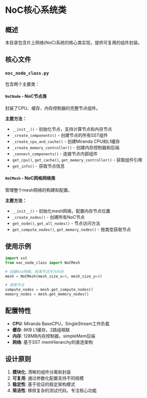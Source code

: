 # NoC核心系统类

## 概述
本目录包含片上网络(NoC)系统的核心类实现，提供可复用的组件封装。

## 核心文件

### `noc_node_class.py`
包含两个主要类：

#### `NoCNode` - NoC节点类
封装了CPU、缓存、内存控制器的完整节点组件。

**主要方法：**
- `__init__()` - 初始化节点，支持计算节点和内存节点
- `_create_components()` - 创建节点的所有SST组件
- `_create_cpu_and_cache()` - 创建Miranda CPU和L1缓存
- `_create_memory_controller()` - 创建内存控制器和后端
- `_connect_components()` - 连接节点内部组件
- `get_cpu()`, `get_cache()`, `get_memory_controller()` - 获取组件引用
- `get_info()` - 获取节点信息

#### `NoCMesh` - NoC网格网络类
管理整个mesh网络的构建和配置。

**主要方法：**
- `__init__()` - 初始化mesh网络，配置内存节点位置
- `_create_nodes()` - 创建所有NoC节点
- `get_node()`, `get_all_nodes()` - 节点访问方法
- `get_compute_nodes()`, `get_memory_nodes()` - 按类型获取节点

## 使用示例

```python
import sst
from noc_node_class import NoCMesh

# 创建4x4网格，角落节点作为内存
mesh = NoCMesh(mesh_size_x=4, mesh_size_y=4)

# 获取节点
compute_nodes = mesh.get_compute_nodes()
memory_nodes = mesh.get_memory_nodes()
```

## 配置特性

- **CPU**: Miranda BaseCPU，SingleStream工作负载
- **缓存**: 8KB L1缓存，2路组相联
- **内存**: 128MB内存控制器，simpleMem后端
- **网络**: 基于SST memHierarchy的直连架构

## 设计原则

1. **模块化**: 清晰的组件分离和封装
2. **可复用**: 通过参数化配置支持不同规模
3. **稳定性**: 基于验证的稳定架构模式
4. **简洁性**: 移除复杂的测试代码，专注核心功能
